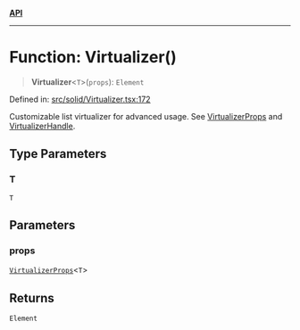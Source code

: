 [**API**](../../API.md)

***

# Function: Virtualizer()

> **Virtualizer**\<`T`\>(`props`): `Element`

Defined in: [src/solid/Virtualizer.tsx:172](https://github.com/inokawa/virtua/blob/e20a4f47afebc2fcd9b1badc4340caba09d9d952/src/solid/Virtualizer.tsx#L172)

Customizable list virtualizer for advanced usage. See [VirtualizerProps](../interfaces/VirtualizerProps.md) and [VirtualizerHandle](../interfaces/VirtualizerHandle.md).

## Type Parameters

### T

`T`

## Parameters

### props

[`VirtualizerProps`](../interfaces/VirtualizerProps.md)\<`T`\>

## Returns

`Element`
